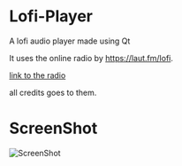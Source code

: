 # Lofi-Player
A lofi audio player made using Qt

It uses the online radio by https://laut.fm/lofi.

[link to the radio](https://laut.fm/lofi)

all credits goes to them.

# ScreenShot
![ScreenShot](img/screenshot.jpg)

